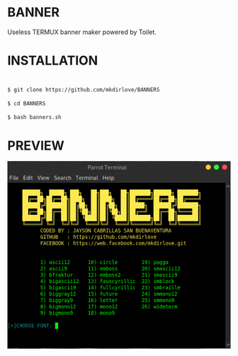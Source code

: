 # BANNER
Useless TERMUX banner maker powered by Toilet.
#
# INSTALLATION
#
`$ git clone https://github.com/mkdirlove/BANNERS`

`$ cd BANNERS`

`$ bash banners.sh`
#
# PREVIEW
![FIRST RUN OF MY TOOL](https://github.com/mkdirlove/BANNER/blob/master/1.png)
